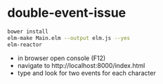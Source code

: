 # double-event-issue
```sh
bower install
elm-make Main.elm --output elm.js --yes
elm-reactor
```
- in browser open console (F12)
- navigate to http://localhost:8000/index.html
- type and look for two events for each character
